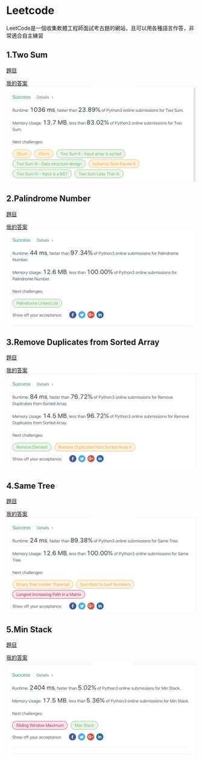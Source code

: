 # Leetcode
LeetCode是一個收集軟體工程師面試考古題的網站，且可以用各種語言作答，非常適合自主練習

## 1.Two Sum 
[題目](https://leetcode.com/problems/two-sum/)

[我的答案](https://github.com/tonyforreal/Tony-learning-note/blob/master/Leetcode/1_Two%20Sum_06170133.py)
![](/classnote/images/Twosum.png)

## 2.Palindrome Number
[題目](https://leetcode.com/problems/palindrome-number/)

[我的答案](https://github.com/tonyforreal/Tony-learning-note/blob/master/Leetcode/9_Palindrome%20Number_06170133.py)
![](/classnote/images/Palindrome.png)

## 3.Remove Duplicates from Sorted Array
[題目](https://leetcode.com/problems/remove-duplicates-from-sorted-array/)

[我的答案](https://github.com/tonyforreal/Tony-learning-note/blob/master/Leetcode/26_Remove%20Duplicates%20from%20Sorted%20Array_06170133.py)
![](/classnote/images/Remove.png)

## 4.Same Tree
[題目](https://leetcode.com/problems/same-tree/)

[我的答案](https://github.com/tonyforreal/Tony-learning-note/blob/master/Leetcode/100_Same%20Tree_06170133.py)
![](/classnote/images/Sametree.png)

## 5.Min Stack
[題目](https://leetcode.com/problems/min-stack/)

[我的答案](https://github.com/tonyforreal/Tony-learning-note/blob/master/Leetcode/155_Min%20Stack_06170133.py)
![](/classnote/images/Minstack.png)
